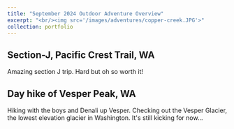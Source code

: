 ```yaml
---
title: "September 2024 Outdoor Adventure Overview"
excerpt: "<br/><img src='/images/adventures/copper-creek.JPG'>"
collection: portfolio
---
```


## Section-J, Pacific Crest Trail, WA
Amazing section J trip. Hard but oh so worth it!

## Day hike of Vesper Peak, WA
Hiking with the boys and Denali up Vesper. Checking out the Vesper Glacier, the lowest elevation glacier in Washington. It's still kicking for now...

